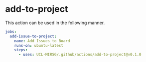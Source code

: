 # add-to-project

This action can be used in the following manner.

```yaml
jobs:
  add-issue-to-project:
    name: Add Issues to Board
    runs-on: ubuntu-latest
    steps:
      - uses: UCL-MIRSG/.github/actions/add-to-project@v0.1.0
```
